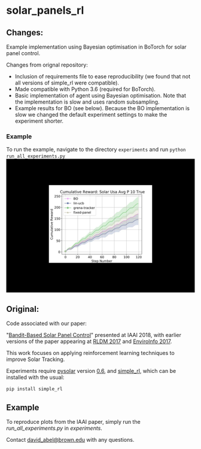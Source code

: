 # solar_panels_rl

## Changes:

Example implementation using Bayesian optimisation in BoTorch for solar panel control.

Changes from orignal repository:
* Inclusion of requirements file to ease reproducibility (we found that not all versions of simple_rl were compatible).
* Made compatible with Python 3.6 (required for BoTorch).
* Basic implementation of agent using Bayesian optimisation. Note that the implementation is slow and uses random subsampling.
* Example results for BO (see below). Because the BO implementation is slow we changed the default experiment settings to make the experiment shorter.

### Example

To run the example, navigate to the directory `experiments` and run `python run_all_experiments.py`
![example BO results](cumulative_reward_bo.jpg)

## Original:

Code associated with our paper:

"[Bandit-Based Solar Panel Control](http://cs.brown.edu/~dabel/papers/iaai_solar_bandit.pdf)" presented at IAAI 2018, with earlier versions of the paper appearing at [RLDM 2017](http://cs.brown.edu/~dabel/papers/solarl.pdf) and [EnviroInfo 2017](http://cs.brown.edu/~dabel/papers/solarl_enviro_info.pdf).

This work focuses on applying reinforcement learning techniques to improve Solar Tracking.

Experiments require [pysolar](http://pysolar.org/) version [0.6](https://github.com/pingswept/pysolar/releases/tag/0.6), and [simple_rl](https://github.com/david-abel/simple_rl), which can be installed with the usual:

	pip install simple_rl


## Example

To reproduce plots from the IAAI paper, simply run the _run_all_experiments.py_ in _experiments_.

Contact david_abel@brown.edu with any questions.
